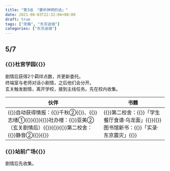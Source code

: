 ```yaml
---
title: "第3话 「要听神明的话」"
date: 2021-08-03T22:32:04+08:00
draft: true
tags: ["攻略", "东京迷城"]
categories: ["东京迷城"]
---
```


## 5/7

### {{<fontColor red>}}杜宫学园{{</fontColor>}}

剧情后获得2个羁绊点数，并更新委托。  
终端室与老师对话小剧情，之后他们会分开。  
玄关触发剧情，离开学校，接到主线任务。先在校内收集。

| 伙伴                                                         | 书籍                                                         |
| ------------------------------------------------------------ | ------------------------------------------------------------ |
| {{<poem>}}自动获得情报：{{<fontColor pink>}}千秋②{{</fontColor>}}、{{<fontColor pink>}}志绪①{{</fontColor>}}{{</poem>}}{{<poem>}}社办楼：{{<fontColor pink>}}亚美②（玄关剧情后）{{</fontColor>}}{{</poem>}}{{<poem>}}第二校舍：{{<fontColor pink>}}静音②{{</fontColor>}}{{</poem>}} | {{<poem>}}第二校舍：{{<fontColor orange>}}「学生餐厅食谱·乌龙面」{{</fontColor>}}{{</poem>}}图书馆新书：{{<fontColor orange>}}「实录·东京震灾」{{</fontColor>}} |

### {{<fontColor red>}}站前广场{{</fontColor>}}

剧情后先收集。


